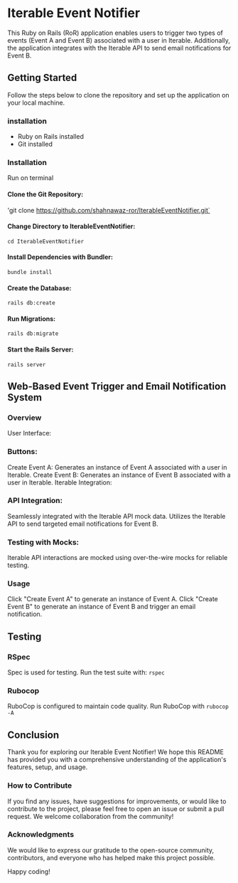 # Iterable Event Notifier

This Ruby on Rails (RoR) application enables users to trigger two types of events (Event A and Event B) associated with a user in Iterable. Additionally, the application integrates with the Iterable API to send email notifications for Event B.

## Getting Started

Follow the steps below to clone the repository and set up the application on your local machine.

### installation
- Ruby on Rails installed
- Git installed

### Installation
Run on terminal
#### Clone the Git Repository:
'git clone https://github.com/shahnawaz-ror/IterableEventNotifier.git`
#### Change Directory to IterableEventNotifier:
`cd IterableEventNotifier`
#### Install Dependencies with Bundler:
`bundle install`
#### Create the Database:
`rails db:create`
#### Run Migrations:
`rails db:migrate`
#### Start the Rails Server:
`rails server`

## Web-Based Event Trigger and Email Notification System
### Overview
User Interface:
### Buttons:
Create Event A: Generates an instance of Event A associated with a user in Iterable.
Create Event B: Generates an instance of Event B associated with a user in Iterable.
Iterable Integration:

### API Integration:

Seamlessly integrated with the Iterable API mock data.
Utilizes the Iterable API to send targeted email notifications for Event B.
### Testing with Mocks:

Iterable API interactions are mocked using over-the-wire mocks for reliable testing.

### Usage
Click "Create Event A" to generate an instance of Event A.
Click "Create Event B" to generate an instance of Event B and trigger an email notification.

## Testing
### RSpec
Spec is used for testing. Run the test suite with:
`rspec`
### Rubocop
RuboCop is configured to maintain code quality. Run RuboCop with
`rubocop -A`

## Conclusion

Thank you for exploring our Iterable Event Notifier! We hope this README has provided you with a comprehensive understanding of the application's features, setup, and usage.

### How to Contribute

If you find any issues, have suggestions for improvements, or would like to contribute to the project, please feel free to open an issue or submit a pull request. We welcome collaboration from the community!

### Acknowledgments

We would like to express our gratitude to the open-source community, contributors, and everyone who has helped make this project possible.

Happy coding!


